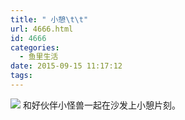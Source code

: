 ```yaml
---
title: " 小憩\t\t"
url: 4666.html
id: 4666
categories:
  - 鱼里生活
date: 2015-09-15 11:17:12
tags:
---
```


[![](../../../images/2017/09/IMG_1748.jpg)](../../../images/2017/09/IMG_1748.jpg) 和好伙伴小怪兽一起在沙发上小憩片刻。
